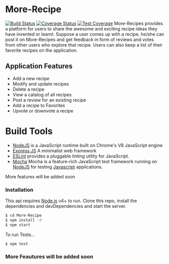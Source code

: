# More-Recipe 

[![Build Status](https://travis-ci.org/emasys/More-Recipe.svg?branch=master)](https://travis-ci.org/emasys/More-Recipe) [![Coverage Status](https://coveralls.io/repos/github/emasys/More-Recipe/badge.svg?branch=master)](https://coveralls.io/github/emasys/More-Recipe?branch=develop) [![Test Coverage](https://api.codeclimate.com/v1/badges/27d0694e67cb545bdd34/test_coverage)](https://codeclimate.com/github/emasys/More-Recipe/test_coverage)
More-Recipes provides a platform for users to share the awesome and exciting  recipe ideas they have invented or learnt.  Suppose a user comes up with a recipe,  he/she can post it on More-Recipes and  get feedback in form of reviews and votes from other users who explore that recipe. Users can also keep a list of their favorite recipes on the application.

## Application Features
- Add a new recipe
- Modify and update recipes
- Delete a recipe
- View a catalog of all recipes
- Post a review for an existing recipe
- Add a recipe to Favorites
- Upvote or downvote a recipe

# Build Tools
- [NodeJS](http://nodejs.org/en) is a JavaScript runtime built on Chrome's V8 JavaScript engine
- [Express JS](http://express.com) A minimalist web framework
- [ESLint](eslint.org) provides a pluggable linting utility for JavaScript.
- [Mocha](https://mochajs.org/) Mocha is a feature-rich JavaScript test framework running on [NodeJS](nodejs.org/en) for testing [Javascript](javascript.com) applications.

More features will be added soon




### Installation

This api requires [Node.js](https://nodejs.org/) v4+ to run.
Clone this repo, install the dependencies and devDependencies and start the server.

```sh
$ cd More-Recipe
$ npm install -d
$ npm start
```

To run Tests...

```sh
$ npm test
```

### More Feautures will be added soon 